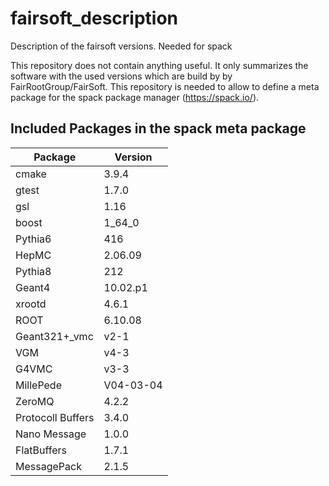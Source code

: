 # fairsoft_description
Description of the fairsoft versions. Needed for spack

This repository does not contain anything useful. It only summarizes the software with the used versions which are build
by by FairRootGroup/FairSoft. 
This repository is needed to allow to define a meta package for the spack package manager (https://spack.io/).

## Included Packages in the spack meta package

|Package|Version|
|---|---|
| cmake  |3.9.4 |
| gtest  |1.7.0|
| gsl    |1.16|
| boost  |1_64_0|
| Pythia6 |416|
| HepMC  |2.06.09|
| Pythia8| 212|
| Geant4 |10.02.p1|
| xrootd |4.6.1|
| ROOT | 6.10.08|
| Geant321+_vmc| v2-1|
| VGM| v4-3|
| G4VMC| v3-3|
| MillePede |V04-03-04|
| ZeroMQ |4.2.2|
| Protocoll Buffers| 3.4.0|
| Nano Message |1.0.0|
| FlatBuffers |1.7.1|
| MessagePack |2.1.5|
